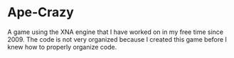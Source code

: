 # Ape-Crazy
A game using the XNA engine that I have worked on in my free time since 2009.  The code is not very organized because I created this game before I knew how to properly organize code.
